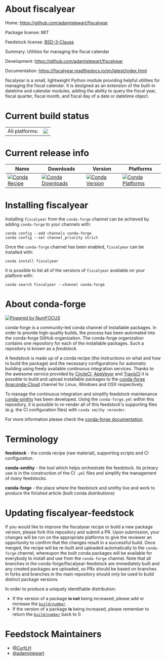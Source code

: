 About fiscalyear
================

Home: https://github.com/adamjstewart/fiscalyear

Package license: MIT

Feedstock license: [BSD-3-Clause](https://github.com/conda-forge/fiscalyear-feedstock/blob/master/LICENSE.txt)

Summary: Utilities for managing the fiscal calendar

Development: https://github.com/adamjstewart/fiscalyear

Documentation: https://fiscalyear.readthedocs.io/en/latest/index.html

fiscalyear is a small, lightweight Python module providing helpful utilities
for managing the fiscal calendar. It is designed as an extension of the
built-in datetime and calendar modules, adding the ability to query the fiscal
year, fiscal quarter, fiscal month, and fiscal day of a date or datetime object.


Current build status
====================


<table><tr><td>All platforms:</td>
    <td>
      <a href="https://dev.azure.com/conda-forge/feedstock-builds/_build/latest?definitionId=6902&branchName=master">
        <img src="https://dev.azure.com/conda-forge/feedstock-builds/_apis/build/status/fiscalyear-feedstock?branchName=master">
      </a>
    </td>
  </tr>
</table>

Current release info
====================

| Name | Downloads | Version | Platforms |
| --- | --- | --- | --- |
| [![Conda Recipe](https://img.shields.io/badge/recipe-fiscalyear-green.svg)](https://anaconda.org/conda-forge/fiscalyear) | [![Conda Downloads](https://img.shields.io/conda/dn/conda-forge/fiscalyear.svg)](https://anaconda.org/conda-forge/fiscalyear) | [![Conda Version](https://img.shields.io/conda/vn/conda-forge/fiscalyear.svg)](https://anaconda.org/conda-forge/fiscalyear) | [![Conda Platforms](https://img.shields.io/conda/pn/conda-forge/fiscalyear.svg)](https://anaconda.org/conda-forge/fiscalyear) |

Installing fiscalyear
=====================

Installing `fiscalyear` from the `conda-forge` channel can be achieved by adding `conda-forge` to your channels with:

```
conda config --add channels conda-forge
conda config --set channel_priority strict
```

Once the `conda-forge` channel has been enabled, `fiscalyear` can be installed with:

```
conda install fiscalyear
```

It is possible to list all of the versions of `fiscalyear` available on your platform with:

```
conda search fiscalyear --channel conda-forge
```


About conda-forge
=================

[![Powered by
NumFOCUS](https://img.shields.io/badge/powered%20by-NumFOCUS-orange.svg?style=flat&colorA=E1523D&colorB=007D8A)](https://numfocus.org)

conda-forge is a community-led conda channel of installable packages.
In order to provide high-quality builds, the process has been automated into the
conda-forge GitHub organization. The conda-forge organization contains one repository
for each of the installable packages. Such a repository is known as a *feedstock*.

A feedstock is made up of a conda recipe (the instructions on what and how to build
the package) and the necessary configurations for automatic building using freely
available continuous integration services. Thanks to the awesome service provided by
[CircleCI](https://circleci.com/), [AppVeyor](https://www.appveyor.com/)
and [TravisCI](https://travis-ci.com/) it is possible to build and upload installable
packages to the [conda-forge](https://anaconda.org/conda-forge)
[Anaconda-Cloud](https://anaconda.org/) channel for Linux, Windows and OSX respectively.

To manage the continuous integration and simplify feedstock maintenance
[conda-smithy](https://github.com/conda-forge/conda-smithy) has been developed.
Using the ``conda-forge.yml`` within this repository, it is possible to re-render all of
this feedstock's supporting files (e.g. the CI configuration files) with ``conda smithy rerender``.

For more information please check the [conda-forge documentation](https://conda-forge.org/docs/).

Terminology
===========

**feedstock** - the conda recipe (raw material), supporting scripts and CI configuration.

**conda-smithy** - the tool which helps orchestrate the feedstock.
                   Its primary use is in the construction of the CI ``.yml`` files
                   and simplify the management of *many* feedstocks.

**conda-forge** - the place where the feedstock and smithy live and work to
                  produce the finished article (built conda distributions)


Updating fiscalyear-feedstock
=============================

If you would like to improve the fiscalyear recipe or build a new
package version, please fork this repository and submit a PR. Upon submission,
your changes will be run on the appropriate platforms to give the reviewer an
opportunity to confirm that the changes result in a successful build. Once
merged, the recipe will be re-built and uploaded automatically to the
`conda-forge` channel, whereupon the built conda packages will be available for
everybody to install and use from the `conda-forge` channel.
Note that all branches in the conda-forge/fiscalyear-feedstock are
immediately built and any created packages are uploaded, so PRs should be based
on branches in forks and branches in the main repository should only be used to
build distinct package versions.

In order to produce a uniquely identifiable distribution:
 * If the version of a package **is not** being increased, please add or increase
   the [``build/number``](https://docs.conda.io/projects/conda-build/en/latest/resources/define-metadata.html#build-number-and-string).
 * If the version of a package **is** being increased, please remember to return
   the [``build/number``](https://docs.conda.io/projects/conda-build/en/latest/resources/define-metadata.html#build-number-and-string)
   back to 0.

Feedstock Maintainers
=====================

* [@CurtLH](https://github.com/CurtLH/)
* [@adamjstewart](https://github.com/adamjstewart/)

